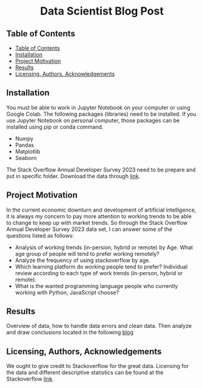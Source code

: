 
<h1 align="center">Data Scientist Blog Post</h1>

## Table of Contents
  - [Table of Contents](#table-of-contents)
  - [Installation ](#installation-)
  - [Project Motivation ](#project-motivation-)
  - [Results ](#results-)
  - [Licensing, Authors, Acknowledgements](#licensing-authors-acknowledgements)

## Installation <a name="Installation"></a>
You must be able to work in Jupyter Notebook on your computer or using Google Colab. The following packages (libraries) need to be installed. If you use Jupyter Notebook on personal computer, those packages can be installed using pip or conda command.

- Numpy
- Pandas
- Matplotlib
- Seaborn

The Stack Overflow Annual Developer Survey 2023 need to be prepare and put in specific folder. Download the data through [link](https://insights.stackoverflow.com/survey). 

## Project Motivation <a name="Motivation"></a>
In the current economic downturn and development of artificial intelligence, it is always my concern to pay more attention to working trends to be able to change to keep up with market trends. So through the Stack Overflow Annual Developer Survey 2023 data set, I can answer some of the questions listed as follows:

- Analysis of working trends (in-persion, hybrid or remote) by Age. What age group of people will tend to prefer working remotely?
- Analyze the frequency of using stackoverflow by age.
- Which learning platform do working people tend to prefer? Individual review according to each type of work trends (in-person, hybrid or remote).
- What is the wanted programming language people who currently working with Python, JavaScript choose?

## Results <a name="Results"></a>
Overview of data, how to handle data errors and clean data. Then analyze and draw conclusions located in the following [blog](https://medium.com/@duypt10/trends-in-working-in-the-information-technology-field-in-canada-daeedb7da869)

## Licensing, Authors, Acknowledgements<a name="Licensing"></a>
We ought to give credit to Stackoverflow for the great data. Licensing for the data and different descriptive statistics can be found at the Stackoverflow [link](https://insights.stackoverflow.com/survey). 
